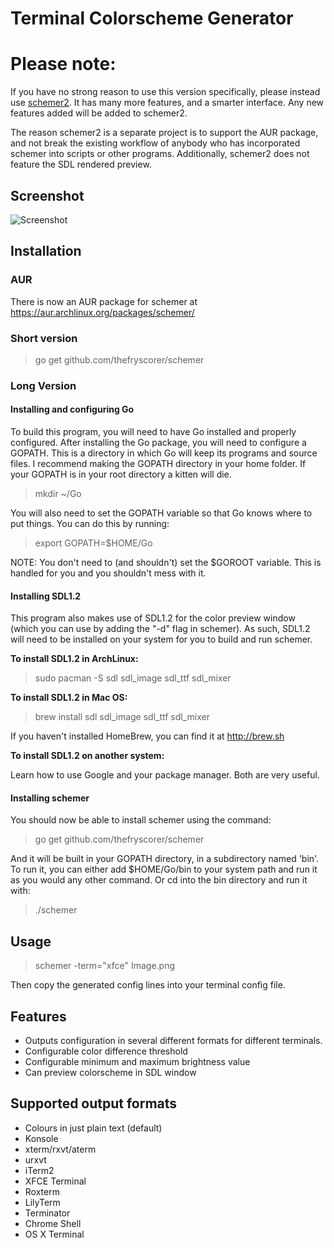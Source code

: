 Terminal Colorscheme Generator
==============================

# Please note:

If you have no strong reason to use this version specifically, please instead use [schemer2](https://github.com/thefryscorer/schemer2). It has many more features, and a smarter interface. Any new features added will be added to schemer2.

The reason schemer2 is a separate project is to support the AUR package, and not break the existing workflow of anybody who has incorporated schemer into scripts or other programs. Additionally, schemer2 does not feature the SDL rendered preview.

## Screenshot 
![Screenshot](http://i.imgur.com/TSLluID.png)

## Installation 

### AUR

There is now an AUR package for schemer at https://aur.archlinux.org/packages/schemer/

### Short version

> go get github.com/thefryscorer/schemer

### Long Version

#### Installing and configuring Go
To build this program, you will need to have Go installed and properly configured. After installing the Go package, you will need to configure a GOPATH. This is a directory in which Go will keep its programs and source files. I recommend making the GOPATH directory in your home folder. If your GOPATH is in your root directory a kitten will die. 

> mkdir ~/Go

You will also need to set the GOPATH variable so that Go knows where to put things. You can do this by running:

> export GOPATH=$HOME/Go

NOTE: You don't need to (and shouldn't) set the $GOROOT variable. This is handled for you and you shouldn't mess with it.

#### Installing SDL1.2
This program also makes use of SDL1.2 for the color preview window (which you can use by adding the "-d" flag in schemer). As such, SDL1.2 will need to be installed on your system for you to build and run schemer.

**To install SDL1.2 in ArchLinux:**

> sudo pacman -S sdl sdl_image sdl_ttf sdl_mixer

**To install SDL1.2 in Mac OS:**

> brew install sdl sdl_image sdl_ttf sdl_mixer

If you haven't installed HomeBrew, you can find it at http://brew.sh 


**To install SDL1.2 on another system:**

Learn how to use Google and your package manager. Both are very useful. 

#### Installing schemer
You should now be able to install schemer using the command:

> go get github.com/thefryscorer/schemer

And it will be built in your GOPATH directory, in a subdirectory named 'bin'. To run it, you can either add $HOME/Go/bin to your system path and run it as you would any other command. Or cd into the bin directory and run it with:

> ./schemer

## Usage 

> schemer -term="xfce" Image.png

Then copy the generated config lines into your terminal config file.

## Features 

- Outputs configuration in several different formats for different terminals.
- Configurable color difference threshold
- Configurable minimum and maximum brightness value
- Can preview colorscheme in SDL window

## Supported output formats

- Colours in just plain text (default)
- Konsole
- xterm/rxvt/aterm
- urxvt
- iTerm2
- XFCE Terminal
- Roxterm
- LilyTerm
- Terminator
- Chrome Shell
- OS X Terminal
